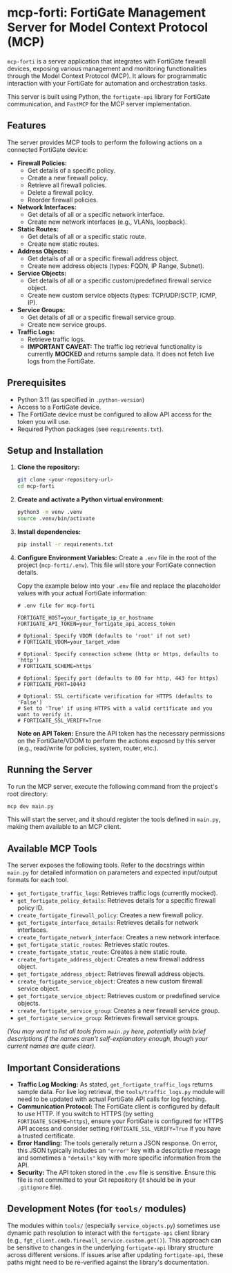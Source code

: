 # mcp-forti: FortiGate Management Server for Model Context Protocol (MCP)

`mcp-forti` is a server application that integrates with FortiGate firewall devices, exposing various management and monitoring functionalities through the Model Context Protocol (MCP). It allows for programmatic interaction with your FortiGate for automation and orchestration tasks.

This server is built using Python, the `fortigate-api` library for FortiGate communication, and `FastMCP` for the MCP server implementation.

## Features

The server provides MCP tools to perform the following actions on a connected FortiGate device:

*   **Firewall Policies:**
    *   Get details of a specific policy.
    *   Create a new firewall policy.
    *   Retrieve all firewall policies.
    *   Delete a firewall policy.
    *   Reorder firewall policies.
*   **Network Interfaces:**
    *   Get details of all or a specific network interface.
    *   Create new network interfaces (e.g., VLANs, loopback).
*   **Static Routes:**
    *   Get details of all or a specific static route.
    *   Create new static routes.
*   **Address Objects:**
    *   Get details of all or a specific firewall address object.
    *   Create new address objects (types: FQDN, IP Range, Subnet).
*   **Service Objects:**
    *   Get details of all or a specific custom/predefined firewall service object.
    *   Create new custom service objects (types: TCP/UDP/SCTP, ICMP, IP).
*   **Service Groups:**
    *   Get details of all or a specific firewall service group.
    *   Create new service groups.
*   **Traffic Logs:**
    *   Retrieve traffic logs.
    *   **IMPORTANT CAVEAT:** The traffic log retrieval functionality is currently **MOCKED** and returns sample data. It does not fetch live logs from the FortiGate.

## Prerequisites

*   Python 3.11 (as specified in `.python-version`)
*   Access to a FortiGate device.
*   The FortiGate device must be configured to allow API access for the token you will use.
*   Required Python packages (see `requirements.txt`).

## Setup and Installation

1.  **Clone the repository:**
    ```bash
    git clone <your-repository-url>
    cd mcp-forti
    ```

2.  **Create and activate a Python virtual environment:**
    ```bash
    python3 -m venv .venv
    source .venv/bin/activate
    ```

3.  **Install dependencies:**
    ```bash
    pip install -r requirements.txt
    ```

4.  **Configure Environment Variables:**
    Create a `.env` file in the root of the project (`mcp-forti/.env`). This file will store your FortiGate connection details.

    Copy the example below into your `.env` file and replace the placeholder values with your actual FortiGate information:

    ```dotenv
    # .env file for mcp-forti

    FORTIGATE_HOST=your_fortigate_ip_or_hostname
    FORTIGATE_API_TOKEN=your_fortigate_api_access_token

    # Optional: Specify VDOM (defaults to 'root' if not set)
    # FORTIGATE_VDOM=your_target_vdom

    # Optional: Specify connection scheme (http or https, defaults to 'http')
    # FORTIGATE_SCHEME=https

    # Optional: Specify port (defaults to 80 for http, 443 for https)
    # FORTIGATE_PORT=10443

    # Optional: SSL certificate verification for HTTPS (defaults to 'False')
    # Set to 'True' if using HTTPS with a valid certificate and you want to verify it.
    # FORTIGATE_SSL_VERIFY=True
    ```

    **Note on API Token:** Ensure the API token has the necessary permissions on the FortiGate/VDOM to perform the actions exposed by this server (e.g., read/write for policies, system, router, etc.).

## Running the Server

To run the MCP server, execute the following command from the project's root directory:

```bash
mcp dev main.py
```

This will start the server, and it should register the tools defined in `main.py`, making them available to an MCP client.

## Available MCP Tools

The server exposes the following tools. Refer to the docstrings within `main.py` for detailed information on parameters and expected input/output formats for each tool.

*   `get_fortigate_traffic_logs`: Retrieves traffic logs (currently mocked).
*   `get_fortigate_policy_details`: Retrieves details for a specific firewall policy ID.
*   `create_fortigate_firewall_policy`: Creates a new firewall policy.
*   `get_fortigate_interface_details`: Retrieves details for network interfaces.
*   `create_fortigate_network_interface`: Creates a new network interface.
*   `get_fortigate_static_routes`: Retrieves static routes.
*   `create_fortigate_static_route`: Creates a new static route.
*   `create_fortigate_address_object`: Creates a new firewall address object.
*   `get_fortigate_address_object`: Retrieves firewall address objects.
*   `create_fortigate_service_object`: Creates a new custom firewall service object.
*   `get_fortigate_service_object`: Retrieves custom or predefined service objects.
*   `create_fortigate_service_group`: Creates a new firewall service group.
*   `get_fortigate_service_group`: Retrieves firewall service groups.

*(You may want to list all tools from `main.py` here, potentially with brief descriptions if the names aren't self-explanatory enough, though your current names are quite clear).*

## Important Considerations

*   **Traffic Log Mocking:** As stated, `get_fortigate_traffic_logs` returns sample data. For live log retrieval, the `tools/traffic_logs.py` module will need to be updated with actual FortiGate API calls for log fetching.
*   **Communication Protocol:** The FortiGate client is configured by default to use HTTP. If you switch to HTTPS (by setting `FORTIGATE_SCHEME=https`), ensure your FortiGate is configured for HTTPS API access and consider setting `FORTIGATE_SSL_VERIFY=True` if you have a trusted certificate.
*   **Error Handling:** The tools generally return a JSON response. On error, this JSON typically includes an `"error"` key with a descriptive message and sometimes a `"details"` key with more specific information from the API.
*   **Security:** The API token stored in the `.env` file is sensitive. Ensure this file is not committed to your Git repository (it should be in your `.gitignore` file).

## Development Notes (for `tools/` modules)

The modules within `tools/` (especially `service_objects.py`) sometimes use dynamic path resolution to interact with the `fortigate-api` client library (e.g., `fgt_client.cmdb.firewall_service.custom.get()`). This approach can be sensitive to changes in the underlying `fortigate-api` library structure across different versions. If issues arise after updating `fortigate-api`, these paths might need to be re-verified against the library's documentation.
